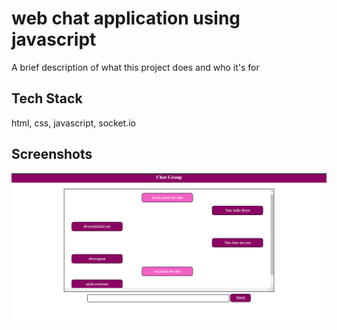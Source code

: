 
# web chat application using javascript

A brief description of what this project does and who it's for


## Tech Stack

 html, css, javascript, socket.io


## Screenshots

![App Screenshot](output.png)

